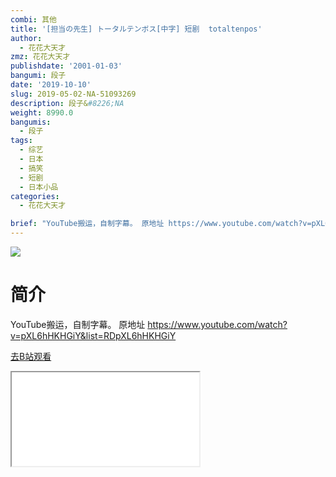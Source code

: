```yaml
---
combi: 其他
title: '[担当の先生] トータルテンボス[中字] 短剧  totaltenpos'
author:
  - 花花大天才
zmz: 花花大天才
publishdate: '2001-01-03'
bangumi: 段子
date: '2019-10-10'
slug: 2019-05-02-NA-51093269
description: 段子&#8226;NA
weight: 8990.0
bangumis:
  - 段子
tags:
  - 综艺
  - 日本
  - 搞笑
  - 短剧
  - 日本小品
categories:
  - 花花大天才

brief: "YouTube搬运，自制字幕。 原地址 https://www.youtube.com/watch?v=pXL6hHKHGiY&list=RDpXL6hHKHGiY"
---
```

![](https://raw.githubusercontent.com/tcgriffith/owaraisite/master/static/tmpimg/603b00179f573d4b471e0058b01fe4a566c03e99.jpg.480.jpg)
# 简介  
YouTube搬运，自制字幕。
原地址  https://www.youtube.com/watch?v=pXL6hHKHGiY&list=RDpXL6hHKHGiY  

[去B站观看](https://www.bilibili.com/video/av51093269/)
<div class ="resp-container"><iframe class="testiframe" src="//player.bilibili.com/player.html?aid=51093269"", scrolling="no", allowfullscreen="true" > </iframe></div> 

